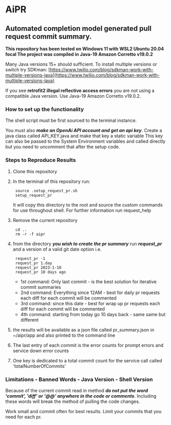 # AiPR
## Automated completion model generated pull request commit summary.


**This repository has been tested on Windows 11 with WSL2 Ubuntu 20.04 focal
The project was compiled in Java-19 Amazon Corretto v19.0.2**

Many Java versions 15+ should sufficient. To install multiple versions or switch try SDKman:
[https://www.twilio.com/blog/sdkman-work-with-multiple-versions-java](https://www.twilio.com/blog/sdkman-work-with-multiple-versions-java)

If you see **retrofit2 illegal reflective access errors** you are not using a compatible Java version. Use Java-19 Amazon Corretto v19.0.2.

### How to set up the functionality
The shell script must be first sourced to the terminal instance.


You must also **_make an OpenAi API account and get an api key_**. Create a java class called API_KEY.java and make that key a static variable
This key can also be passed to the System Environment variables and called directly but you need to uncomment that after the setup code.

### Steps to Reproduce Results
1. Clone this repository
2. In the terminal of this repository run:

        source .setup_request_pr.sh
        setup_request_pr
   
    It will copy this directory to the root and source the custom commands for use throughout shell.
    For further information run request_help
        
4. Remove the current repository

        cd ..
        rm -r -f aipr

5. from the directory **_you wish to create the pr summary_** run **_request_pr_** and a version of a valid git date option i.e.

        request_pr -1 
        request_pr 1.day
        request_pr 2023-1-10
        request_pr 10 days ago

   * 1st command: Only last commit - is the best solution for iterative commit summaries
   * 2nd command: Everything since 12AM - best for daily pr requests each diff for each commit will be commented
   * 3rd command: since this date - best for wrap up pr requests each diff for each commit will be commented
   * 4th command: starting from today go 10 days back - same same but different

6. the results will be available as a json file called pr_summary.json in ~/aipr/app and also printed to the command line
7. The last entry of each commit is the error counts for prompt errors and service down error counts
8. One key is dedicated to a total commit count for the service call called 'totalNumberOfCommits'

### Limitations - Banned Words - Java Version - Shell Version
Because of the current commit read in method **_do not put the word 'commit', 'diff' or '@@' anywhere in the code or comments_**.
Including these words will break the method of pulling the code changes.

Work small and commit often for best results. Limit your commits that you need for each pr. 